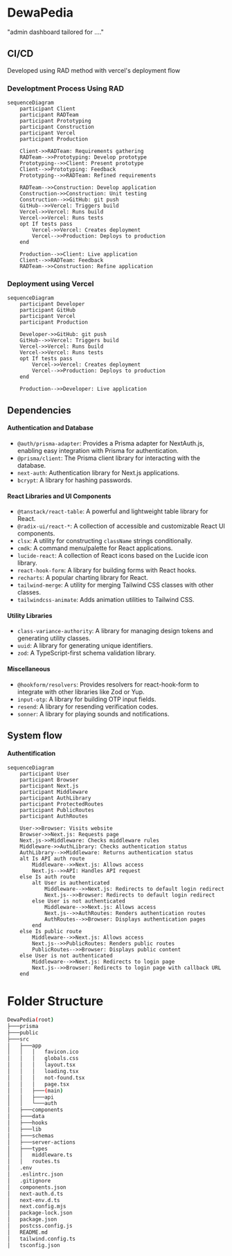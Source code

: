 # DewaPedia

"admin dashboard tailored for ...."

## CI/CD

Developed using RAD method with vercel's deployment flow

### Developtment Process Using RAD

```mermaid
sequenceDiagram
    participant Client
    participant RADTeam
    participant Prototyping
    participant Construction
    participant Vercel
    participant Production

    Client->>RADTeam: Requirements gathering
    RADTeam-->>Prototyping: Develop prototype
    Prototyping-->>Client: Present prototype
    Client-->>Prototyping: Feedback
    Prototyping-->>RADTeam: Refined requirements

    RADTeam-->>Construction: Develop application
    Construction->>Construction: Unit testing
    Construction-->>GitHub: git push
    GitHub-->>Vercel: Triggers build
    Vercel->>Vercel: Runs build
    Vercel->>Vercel: Runs tests
    opt If tests pass
        Vercel->>Vercel: Creates deployment
        Vercel-->>Production: Deploys to production
    end

    Production-->>Client: Live application
    Client-->>RADTeam: Feedback
    RADTeam-->>Construction: Refine application
```

### Deployment using Vercel

```mermaid
sequenceDiagram
    participant Developer
    participant GitHub
    participant Vercel
    participant Production

    Developer->>GitHub: git push
    GitHub-->>Vercel: Triggers build
    Vercel->>Vercel: Runs build
    Vercel->>Vercel: Runs tests
    opt If tests pass
        Vercel->>Vercel: Creates deployment
        Vercel-->>Production: Deploys to production
    end

    Production-->>Developer: Live application
```

## Dependencies

#### Authentication and Database

- `@auth/prisma-adapter`: Provides a Prisma adapter for NextAuth.js, enabling easy integration with Prisma for authentication.
- `@prisma/client`: The Prisma client library for interacting with the database.
- `next-auth`: Authentication library for Next.js applications.
- `bcrypt`: A library for hashing passwords.

#### React Libraries and UI Components

- `@tanstack/react-table`: A powerful and lightweight table library for React.
- `@radix-ui/react-*`: A collection of accessible and customizable React UI components.
- `clsx`: A utility for constructing `className` strings conditionally.
- `cmdk`: A command menu/palette for React applications.
- `lucide-react`: A collection of React icons based on the Lucide icon library.
- `react-hook-form`: A library for building forms with React hooks.
- `recharts`: A popular charting library for React.
- `tailwind-merge`: A utility for merging Tailwind CSS classes with other classes.
- `tailwindcss-animate`: Adds animation utilities to Tailwind CSS.

#### Utility Libraries

- `class-variance-authority`: A library for managing design tokens and generating utility classes.
- `uuid`: A library for generating unique identifiers.
- `zod`: A TypeScript-first schema validation library.

#### Miscellaneous

- `@hookform/resolvers`: Provides resolvers for react-hook-form to integrate with other libraries like Zod or Yup.
- `input-otp`: A library for building OTP input fields.
- `resend`: A library for resending verification codes.
- `sonner`: A library for playing sounds and notifications.

## System flow

#### Authentification

```mermaid
sequenceDiagram
    participant User
    participant Browser
    participant Next.js
    participant Middleware
    participant AuthLibrary
    participant ProtectedRoutes
    participant PublicRoutes
    participant AuthRoutes

    User->>Browser: Visits website
    Browser->>Next.js: Requests page
    Next.js->>Middleware: Checks middleware rules
    Middleware->>AuthLibrary: Checks authentication status
    AuthLibrary-->>Middleware: Returns authentication status
    alt Is API auth route
        Middleware-->>Next.js: Allows access
        Next.js-->>API: Handles API request
    else Is auth route
        alt User is authenticated
            Middleware-->>Next.js: Redirects to default login redirect
            Next.js-->>Browser: Redirects to default login redirect
        else User is not authenticated
            Middleware-->>Next.js: Allows access
            Next.js-->>AuthRoutes: Renders authentication routes
            AuthRoutes-->>Browser: Displays authentication pages
        end
    else Is public route
        Middleware-->>Next.js: Allows access
        Next.js-->>PublicRoutes: Renders public routes
        PublicRoutes-->>Browser: Displays public content
    else User is not authenticated
        Middleware-->>Next.js: Redirects to login page
        Next.js-->>Browser: Redirects to login page with callback URL
    end
```

# Folder Structure

```bash
DewaPedia(root)
├───prisma
├───public
├───src
│   ├───app
│   │   │   favicon.ico
│   │   │   globals.css
│   │   │   layout.tsx
│   │   │   loading.tsx
│   │   │   not-found.tsx
│   │   │   page.tsx
│   │   ├───(main)
│   │   ├───api
│   │   └───auth
│   ├───components
│   ├───data
│   ├───hooks
│   ├───lib
│   ├───schemas
│   ├───server-actions
│   ├───types
│   │   middleware.ts
│   │   routes.ts
│   .env
│   .eslintrc.json
│   .gitignore
│   components.json
│   next-auth.d.ts
│   next-env.d.ts
│   next.config.mjs
│   package-lock.json
│   package.json
│   postcss.config.js
│   README.md
│   tailwind.config.ts
│   tsconfig.json
```
